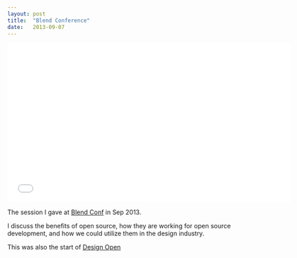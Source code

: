 ```yaml
---
layout: post
title:  "Blend Conference"
date:   2013-09-07
---
```

<div class="videoWrapper">
  <iframe width="640" height="360" src="//www.youtube.com/embed/djf8sLjtbzU?rel=0&amp;controls=0&amp;showinfo=0" frameborder="0" allowfullscreen></iframe>
</div>

The session I gave at [Blend Conf](http://2013.blendconf.com/schedule/designers-can-open-source/) in Sep 2013.

I discuss the benefits of open source, how they are working for open source development, and how we could utilize them in the design industry.

This was also the start of [Design Open](http://designopen.org)
